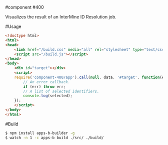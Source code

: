 #component #400

Visualizes the result of an InterMine ID Resolution job.

#Usage

```html
<!doctype html>
<html>
<head>
    <link href="/build.css" media="all" rel="stylesheet" type="text/css" />
    <script src="/build.js"></script>
</head>
<body>
    <div id="target"></div>
    <script>
    require('component-400/app').call(null, data, '#target', function(err, selected) {
        // An error callback.
        if (err) throw err;
        // A list of selected identifiers.
        console.log(selected);
    });
    </script>
</body>
</html>
```

#Build

```bash
$ npm install apps-b-builder -g
$ watch -n 1 -c apps-b build ./src/ ./build/
```